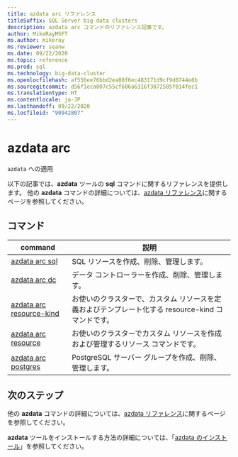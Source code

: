 ```yaml
---
title: azdata arc リファレンス
titleSuffix: SQL Server big data clusters
description: azdata arc コマンドのリファレンス記事です。
author: MikeRayMSFT
ms.author: mikeray
ms.reviewer: seanw
ms.date: 09/22/2020
ms.topic: reference
ms.prod: sql
ms.technology: big-data-cluster
ms.openlocfilehash: af556ee76bbd2ea08f6ec483171d9cf9d8744e8b
ms.sourcegitcommit: d56f1eca807c55cf606a6316f3872585f014fec1
ms.translationtype: HT
ms.contentlocale: ja-JP
ms.lasthandoff: 09/22/2020
ms.locfileid: "90942807"
---
```

# <a name="azdata-arc"></a>azdata arc

`azdata` への適用

以下の記事では、**azdata** ツールの **sql** コマンドに関するリファレンスを提供します。 他の **azdata** コマンドの詳細については、[azdata リファレンス](reference-azdata.md)に関するページを参照してください。

## <a name="commands"></a>コマンド

|command|説明|
| --- | --- |
[azdata arc sql](reference-azdata-arc-sql.md) | SQL リソースを作成、削除、管理します。
[azdata arc dc](reference-azdata-arc-dc.md) | データ コントローラーを作成、削除、管理します。
[azdata arc resource-kind](reference-azdata-arc-resource-kind.md) | お使いのクラスターで、カスタム リソースを定義およびテンプレート化する resource-kind コマンドです。
[azdata arc resource](reference-azdata-arc-resource.md) | お使いのクラスターでカスタム リソースを作成および管理するリソース コマンドです。
[azdata arc postgres](reference-azdata-arc-postgres.md) | PostgreSQL サーバー グループを作成、削除、管理します。

## <a name="next-steps"></a>次のステップ

他の **azdata** コマンドの詳細については、[azdata リファレンス](reference-azdata.md)に関するページを参照してください。 

**azdata** ツールをインストールする方法の詳細については、「[azdata のインストール](..\install\deploy-install-azdata.md)」を参照してください。

